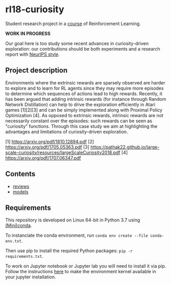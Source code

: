 # rl18-curiosity

Student research project in a [course](http://math.ens-paris-saclay.fr/version-francaise/formations/master-mva/contenus-/reinforcement-learning-214281.kjsp?RH=1242430202531) of Reinforcement Learning.

**WORK IN PROGRESS**

Our goal here is too study some recent advances in curiosity-driven exploration: our contributions should be both experiments and a research report with [NeurIPS style](https://nips.cc/Conferences/2018/PaperInformation/StyleFiles).

## Project description

Environments where the extrinsic rewards are sparsely observed are harder to explore and to learn for RL agents since they may require more episodes to determine which sequences of actions lead to high rewards. Recently, it has been argued that adding intrinsic rewards (for instance through Random Network Distillation) can help to drive the exploration efficiently in Atari games [1][2][3] and can be simply implemented along with Proximal Policy Optimization [4]. As opposed to extrinsic rewards, intrinsic rewards are not necessarily constant over the episodes: such rewards can be seen as "curiosity" functions. Through this case study we aim at highlighting the advantages and limitations of curiosity-driven exploration.

[1] https://arxiv.org/pdf/1810.12894.pdf
[2] https://arxiv.org/pdf/1705.05363.pdf
[3] https://pathak22.github.io/large-scale-curiosity/resources/largeScaleCuriosity2018.pdf
[4] https://arxiv.org/pdf/1707.06347.pdf

## Contents

* [reviews](./reviews)
* [models](./models)

## Requirements

This repository is developed on Linux 64-bit in Python 3.7 using [(Mini)conda](https://conda.io/miniconda.html).

To instanciate the conda environment, run ``conda env create --file conda-env.txt``.

Then use pip to install the required Python packages: ``pip -r requirements.txt``.

To work on Jupyter notebook or Jupyter lab you will need to install it via pip. Follow the instructions [here](https://anbasile.github.io/programming/2017/06/25/jupyter-venv/) to make the environment kernel available in your jupyter installation.
